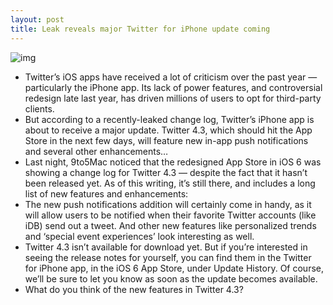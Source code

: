 ```yaml
---
layout: post
title: Leak reveals major Twitter for iPhone update coming
---
```

![img](http://media.idownloadblog.com/wp-content/uploads/2012/07/twitter-update-ss.jpg)
* Twitter’s iOS apps have received a lot of criticism over the past year — particularly the iPhone app. Its lack of power features, and controversial redesign late last year, has driven millions of users to opt for third-party clients.
* But according to a recently-leaked change log, Twitter’s iPhone app is about to receive a major update. Twitter 4.3, which should hit the App Store in the next few days, will feature new in-app push notifications and several other enhancements…
* Last night, 9to5Mac noticed that the redesigned App Store in iOS 6 was showing a change log for Twitter 4.3 — despite the fact that it hasn’t been released yet. As of this writing, it’s still there, and includes a long list of new features and enhancements:
* The new push notifications addition will certainly come in handy, as it will allow users to be notified when their favorite Twitter accounts (like iDB) send out a tweet. And other new features like personalized trends and ‘special event experiences’ look interesting as well.
* Twitter 4.3 isn’t available for download yet. But if you’re interested in seeing the release notes for yourself, you can find them in the Twitter for iPhone app, in the iOS 6 App Store, under Update History. Of course, we’ll be sure to let you know as soon as the update becomes available.
* What do you think of the new features in Twitter 4.3?

